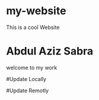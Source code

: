 # my-website

This is a cool Website

# Abdul Aziz Sabra
welcome to my work

#Update Locally

#Update Remotly
